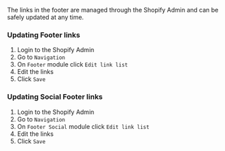 The links in the footer are managed through the Shopify Admin and can be safely updated at any time.

### Updating Footer links
1. Login to the Shopify Admin
2. Go to `Navigation`
3. On `Footer` module click `Edit link list`
4. Edit the links
5. Click `Save`

### Updating Social Footer links
1. Login to the Shopify Admin
2. Go to `Navigation`
3. On `Footer Social` module click `Edit link list`
4. Edit the links
5. Click `Save`